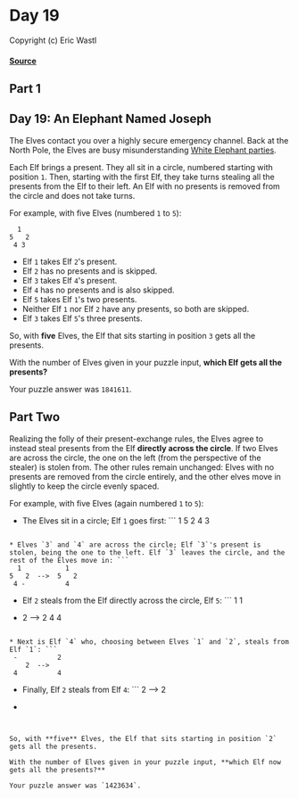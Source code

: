 # Day 19
Copyright (c) Eric Wastl
#### [Source](https://adventofcode.com/2016/day/19)

## Part 1
## Day 19: An Elephant Named Joseph

The Elves contact you over a highly secure emergency channel. Back at the North Pole, the Elves are busy misunderstanding [White Elephant parties](https://en.wikipedia.org/wiki/White_elephant_gift_exchange).

Each Elf brings a present. They all sit in a circle, numbered starting with position `1`. Then, starting with the first Elf, they take turns stealing all the presents from the Elf to their left. An Elf with no presents is removed from the circle and does not take turns.

For example, with five Elves (numbered `1` to `5`):

```
  1
5   2
 4 3
```
* Elf `1` takes Elf `2`'s present.
* Elf `2` has no presents and is skipped.
* Elf `3` takes Elf `4`'s present.
* Elf `4` has no presents and is also skipped.
* Elf `5` takes Elf `1`'s two presents.
* Neither Elf `1` nor Elf `2` have any presents, so both are skipped.
* Elf `3` takes Elf `5`'s three presents.

So, with **five** Elves, the Elf that sits starting in position `3` gets all the presents.

With the number of Elves given in your puzzle input, **which Elf gets all the presents?**

Your puzzle answer was `1841611`.

## Part Two

Realizing the folly of their present-exchange rules, the Elves agree to instead steal presents from the Elf **directly across the circle**. If two Elves are across the circle, the one on the left (from the perspective of the stealer) is stolen from. The other rules remain unchanged: Elves with no presents are removed from the circle entirely, and the other elves move in slightly to keep the circle evenly spaced.

For example, with five Elves (again numbered `1` to `5`):

* The Elves sit in a circle; Elf `1` goes first: ```
  1
5   2
 4 3
```

* Elves `3` and `4` are across the circle; Elf `3`'s present is stolen, being the one to the left. Elf `3` leaves the circle, and the rest of the Elves move in: ```
  1           1
5   2  -->  5   2
 4 -          4
```

* Elf `2` steals from the Elf directly across the circle, Elf `5`: ```
  1         1 
-   2  -->     2
  4         4
```

* Next is Elf `4` who, choosing between Elves `1` and `2`, steals from Elf `1`: ```
 -          2  
    2  -->
 4          4
```

* Finally, Elf `2` steals from Elf `4`: ```
 2
    -->  2  
 -
```


So, with **five** Elves, the Elf that sits starting in position `2` gets all the presents.

With the number of Elves given in your puzzle input, **which Elf now gets all the presents?**

Your puzzle answer was `1423634`.

